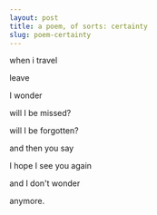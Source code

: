 ```yaml
---
layout: post
title: a poem, of sorts: certainty
slug: poem-certainty
---
```


when i travel

leave

I wonder

will I be missed?

will I be forgotten?

and then you say

I hope I see you again

and I don't wonder

anymore.